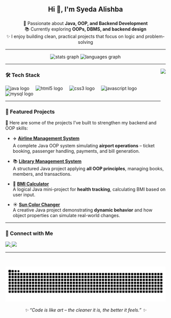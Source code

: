 <h2 align="center">Hi 👋, I'm Syeda Alishba</h2>

###

<p align="center">
🚀 Passionate about <b>Java, OOP, and Backend Development</b><br> 
📚 Currently exploring <b>OOPs, DBMS, and backend design</b><br> 
✨ I enjoy building clean, practical projects that focus on logic and problem-solving
</p>

---

<div align="center">
  <img src="https://github-readme-stats.vercel.app/api?username=SyedaaAlishba&hide_title=false&hide_rank=false&show_icons=true&include_all_commits=true&count_private=true&theme=tokyonight&locale=en&hide_border=false" height="150" alt="stats graph"  />
  <img src="https://github-readme-stats.vercel.app/api/top-langs?username=SyedaaAlishba&locale=en&hide_title=false&layout=compact&card_width=320&langs_count=6&theme=tokyonight&hide_border=false" height="150" alt="languages graph"  />
</div>

---

<img align="right" height="160" src="https://i.pinimg.com/originals/e4/26/84/e42684b6f04610f6d158dd3d05e57c8f.gif"  />

### 🛠️ Tech Stack
<div align="left">
  <img src="https://cdn.jsdelivr.net/gh/devicons/devicon/icons/java/java-original.svg" height="30" alt="java logo" />
  <img width="12" />
  <img src="https://cdn.jsdelivr.net/gh/devicons/devicon/icons/html5/html5-original.svg" height="30" alt="html5 logo" />
  <img width="12" />
  <img src="https://cdn.jsdelivr.net/gh/devicons/devicon/icons/css3/css3-original.svg" height="30" alt="css3 logo" />
  <img width="12" />
  <img src="https://cdn.jsdelivr.net/gh/devicons/devicon/icons/javascript/javascript-original.svg" height="30" alt="javascript logo" />
  <img width="12" />
  <img src="https://cdn.jsdelivr.net/gh/devicons/devicon/icons/mysql/mysql-original.svg" height="30" alt="mysql logo" />
</div>

---

### 🌟 Featured Projects  

📌 Here are some of the projects I’ve built to strengthen my backend and OOP skills:  

- ✈️ [**Airline Management System**](https://github.com/SyedaaAlishba/Airline_Managment_System)  
  A complete Java OOP system simulating **airport operations** – ticket booking, passenger handling, payments, and bill generation.  

- 📚 [**Library Management System**](https://github.com/SyedaaAlishba/LMS)  
  A structured Java project applying **all OOP principles**, managing books, members, and transactions.  

- 🧮 [**BMI Calculator**](https://github.com/SyedaaAlishba/BMI-_Calculator)  
  A logical Java mini-project for **health tracking**, calculating BMI based on user input.  

- ☀️ [**Sun Color Changer**](https://github.com/SyedaaAlishba/Sun_ColorChanger)  
  A creative Java project demonstrating **dynamic behavior** and how object properties can simulate real-world changes.  

---

### 🤝 Connect with Me
<div align="left">
  <a href="mailto:alishbasyeda057@gmail.com" target="_blank">
    <img src="https://img.shields.io/static/v1?message=Gmail&logo=gmail&label=&color=D14836&logoColor=white&labelColor=&style=for-the-badge" height="35" />
  </a>
  <a href="https://www.linkedin.com/in/syeda-alishba-9a1183288/" target="_blank">
    <img src="https://img.shields.io/static/v1?message=LinkedIn&logo=linkedin&label=&color=0077B5&logoColor=white&labelColor=&style=for-the-badge" height="35" />
  </a>
  
</div>

---

<br clear="both">

<!-- Snake animation will work after you set up GitHub Actions -->
![Snake animation](https://raw.githubusercontent.com/SyedaaAlishba/SyedaaAlishba/output/snake.svg)


<p align="center"><i>✨ “Code is like art – the cleaner it is, the better it feels.” ✨</i></p>
